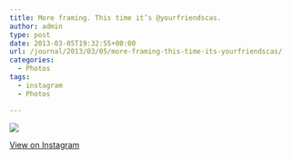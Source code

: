 ```yaml
---
title: More framing. This time it’s @yourfriendscas.
author: admin
type: post
date: 2013-03-05T19:32:55+00:00
url: /journal/2013/03/05/more-framing-this-time-its-yourfriendscas/
categories:
  - Photos
tags:
  - instagram
  - Photos

---
```

![][1]

<p class="view-instagram">
  <a href="http://instagr.am/p/WfNgQmKlgt/">View on Instagram</a>
</p>

 [1]: http://lobban.org/wordpress//HLIC/092f15642534058c45d93519b2d45305.jpg